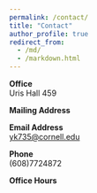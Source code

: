 ```yaml
---
permalink: /contact/
title: "Contact"
author_profile: true
redirect_from: 
  - /md/
  - /markdown.html
---
```


**Office**<br />
Uris Hall 459


**Mailing Address**<br />



**Email Address**<br />
yk735@cornell.edu

**Phone**<br />
(608)7724872

**Office Hours**<br />

